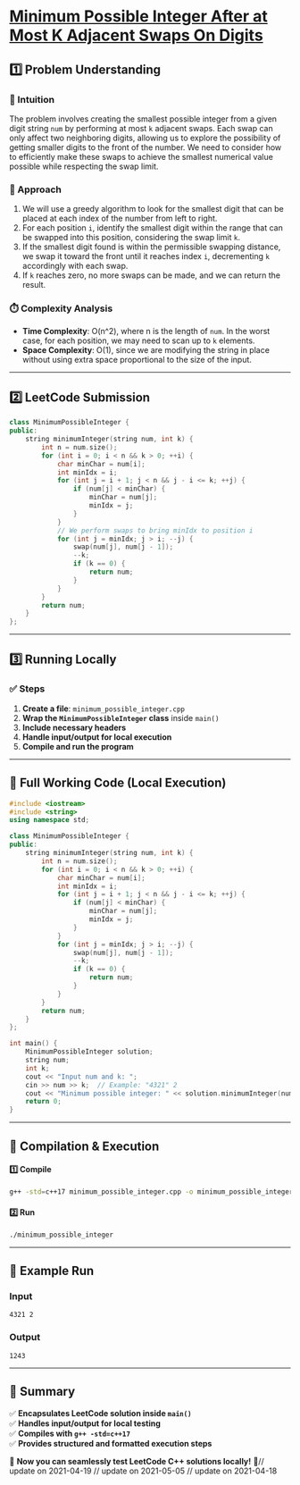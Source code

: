 # **[Minimum Possible Integer After at Most K Adjacent Swaps On Digits](https://leetcode.com/problems/minimum-possible-integer-after-at-most-k-adjacent-swaps-on-digits/description/)**  

## **1️⃣ Problem Understanding**  
### **📌 Intuition**  
The problem involves creating the smallest possible integer from a given digit string `num` by performing at most `k` adjacent swaps. Each swap can only affect two neighboring digits, allowing us to explore the possibility of getting smaller digits to the front of the number. We need to consider how to efficiently make these swaps to achieve the smallest numerical value possible while respecting the swap limit.

### **🚀 Approach**  
1. We will use a greedy algorithm to look for the smallest digit that can be placed at each index of the number from left to right.
2. For each position `i`, identify the smallest digit within the range that can be swapped into this position, considering the swap limit `k`.
3. If the smallest digit found is within the permissible swapping distance, we swap it toward the front until it reaches index `i`, decrementing `k` accordingly with each swap.
4. If `k` reaches zero, no more swaps can be made, and we can return the result.

### **⏱️ Complexity Analysis**  
- **Time Complexity**: O(n^2), where n is the length of `num`. In the worst case, for each position, we may need to scan up to `k` elements.  
- **Space Complexity**: O(1), since we are modifying the string in place without using extra space proportional to the size of the input.  

---  

## **2️⃣ LeetCode Submission**  
```cpp
class MinimumPossibleInteger {
public:
    string minimumInteger(string num, int k) {
        int n = num.size();
        for (int i = 0; i < n && k > 0; ++i) {
            char minChar = num[i];
            int minIdx = i;
            for (int j = i + 1; j < n && j - i <= k; ++j) {
                if (num[j] < minChar) {
                    minChar = num[j];
                    minIdx = j;
                }
            }
            // We perform swaps to bring minIdx to position i
            for (int j = minIdx; j > i; --j) {
                swap(num[j], num[j - 1]);
                --k;
                if (k == 0) {
                    return num;
                }
            }
        }
        return num;
    }
};  
```  

---  

## **3️⃣ Running Locally**  
### **✅ Steps**  
1. **Create a file**: `minimum_possible_integer.cpp`  
2. **Wrap the `MinimumPossibleInteger` class** inside `main()`  
3. **Include necessary headers**  
4. **Handle input/output for local execution**  
5. **Compile and run the program**  

---  

## **📝 Full Working Code (Local Execution)**  
```cpp
#include <iostream>
#include <string>
using namespace std;

class MinimumPossibleInteger {
public:
    string minimumInteger(string num, int k) {
        int n = num.size();
        for (int i = 0; i < n && k > 0; ++i) {
            char minChar = num[i];
            int minIdx = i;
            for (int j = i + 1; j < n && j - i <= k; ++j) {
                if (num[j] < minChar) {
                    minChar = num[j];
                    minIdx = j;
                }
            }
            for (int j = minIdx; j > i; --j) {
                swap(num[j], num[j - 1]);
                --k;
                if (k == 0) {
                    return num;
                }
            }
        }
        return num;
    }
};

int main() {
    MinimumPossibleInteger solution;
    string num;
    int k;
    cout << "Input num and k: ";
    cin >> num >> k;  // Example: "4321" 2
    cout << "Minimum possible integer: " << solution.minimumInteger(num, k) << endl;
    return 0;
}
```  

---  

## **🔧 Compilation & Execution**  
#### **1️⃣ Compile**  
```bash
g++ -std=c++17 minimum_possible_integer.cpp -o minimum_possible_integer
```  

#### **2️⃣ Run**  
```bash
./minimum_possible_integer
```  

---  

## **🎯 Example Run**  
### **Input**  
```
4321 2
```  
### **Output**  
```
1243
```  

---  

## **📌 Summary**  
✅ **Encapsulates LeetCode solution inside `main()`**  
✅ **Handles input/output for local testing**  
✅ **Compiles with `g++ -std=c++17`**  
✅ **Provides structured and formatted execution steps**  

🚀 **Now you can seamlessly test LeetCode C++ solutions locally!** 🚀// update on 2021-04-19
// update on 2021-05-05
// update on 2021-04-18

